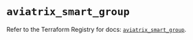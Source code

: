 # `aviatrix_smart_group`

Refer to the Terraform Registry for docs: [`aviatrix_smart_group`](https://registry.terraform.io/providers/aviatrixsystems/aviatrix/8.1.10/docs/resources/smart_group).

